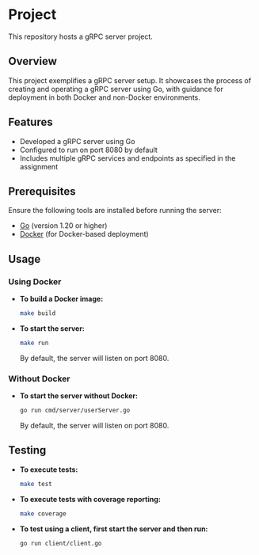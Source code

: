 # Project

This repository hosts a gRPC server project.

## Overview

This project exemplifies a gRPC server setup. It showcases the process of creating and operating a gRPC server using Go, with guidance for deployment in both Docker and non-Docker environments.

## Features

- Developed a gRPC server using Go
- Configured to run on port 8080 by default
- Includes multiple gRPC services and endpoints as specified in the assignment

## Prerequisites

Ensure the following tools are installed before running the server:

- [Go](https://golang.org/dl/) (version 1.20 or higher)
- [Docker](https://www.docker.com/get-started) (for Docker-based deployment)

## Usage

### Using Docker

- **To build a Docker image:**

    ```bash
    make build
    ```

- **To start the server:**

    ```bash
    make run
    ```

    By default, the server will listen on port 8080.

### Without Docker

- **To start the server without Docker:**

    ```bash
    go run cmd/server/userServer.go
    ```

    By default, the server will listen on port 8080.

## Testing

- **To execute tests:**

    ```bash
    make test
    ```

- **To execute tests with coverage reporting:**

    ```bash
    make coverage
    ```

- **To test using a client, first start the server and then run:**

    ```bash
    go run client/client.go
    ```
